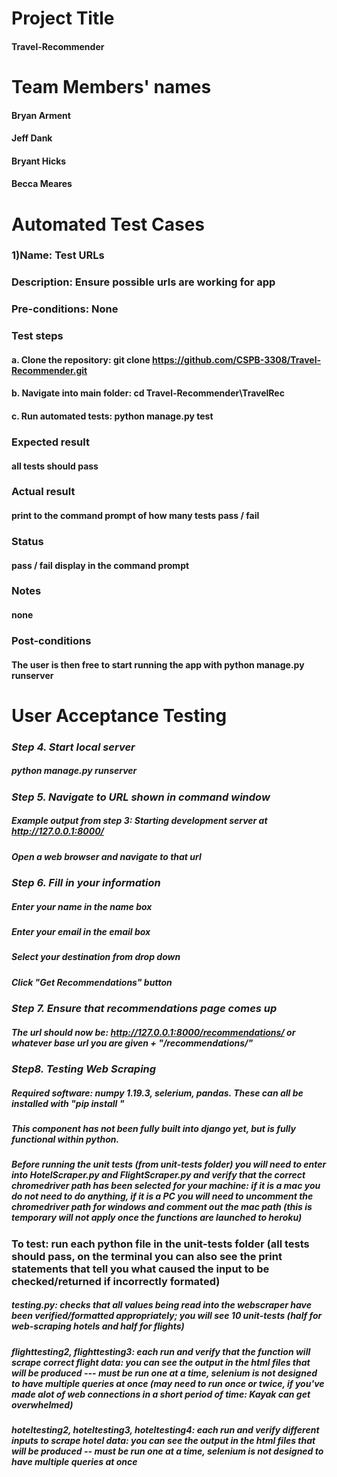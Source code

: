 # Project Title
#### Travel-Recommender

# Team Members' names
#### Bryan Arment
#### Jeff Dank
#### Bryant Hicks
#### Becca Meares

# Automated Test Cases
### 1)Name: Test URLs
###   Description: Ensure possible urls are working for app
###   Pre-conditions: None
###   Test steps
####     a. Clone the repository: git clone https://github.com/CSPB-3308/Travel-Recommender.git
####     b. Navigate into main folder: cd Travel-Recommender\TravelRec
####     c. Run automated tests: python manage.py test
###   Expected result
####       all tests should pass
###   Actual result
####       print to the command prompt of how many tests pass / fail
###   Status
####       pass / fail display in the command prompt
###   Notes
####       none
###   Post-conditions
####       The user is then free to start running the app with python manage.py runserver

# User Acceptance Testing
### ***Step 4. Start local server***
##### python manage.py runserver
#####
### ***Step 5. Navigate to URL shown in command window***
##### Example output from step 3: Starting development server at http://127.0.0.1:8000/
##### Open a web browser and navigate to that url
#####
### ***Step 6. Fill in your information***
##### Enter your name in the name box
##### Enter your email in the email box
##### Select your destination from drop down
##### Click "Get Recommendations" button
#####
### ***Step 7. Ensure that recommendations page comes up***
##### The url should now be: http://127.0.0.1:8000/recommendations/ or whatever base url you are given + "/recommendations/"
#####
### ***Step8. Testing Web Scraping***
##### Required software: numpy 1.19.3, selerium, pandas. These can all be installed with "pip install "
##### This component has not been fully built into django yet, but is fully functional within python.
##### Before running the unit tests (from unit-tests folder) you will need to enter into HotelScraper.py and FlightScraper.py and verify that the correct chromedriver path has been selected for your machine: if it is a mac you do not need to do anything, if it is a PC you will need to uncomment the chromedriver path for windows and comment out the mac path (this is temporary will not apply once the functions are launched to heroku) 
### To test: run each python file in the unit-tests folder (all tests should pass, on the terminal you can also see the print statements that tell you what caused the input to be checked/returned if incorrectly formated)
##### testing.py: checks that all values being read into the webscraper have been verified/formatted appropriately; you will see 10 unit-tests (half for web-scraping hotels and half for flights)  
##### flighttesting2, flighttesting3: each run and verify that the function will scrape correct flight data: you can see the output in the html files that will be produced --- must be run one at a time, selenium is not designed to have multiple queries at once (may need to run once or twice, if you've made alot of web connections in a short period of time: Kayak can get overwhelmed) 
##### hoteltesting2, hoteltesting3, hoteltesting4: each run and verify different inputs to scrape hotel data: you can see the output in the html files that will be produced -- must be run one at a time, selenium is not designed to have multiple queries at once
